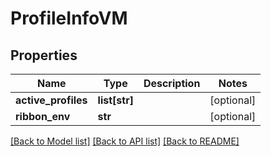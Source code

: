 # ProfileInfoVM

## Properties
Name | Type | Description | Notes
------------ | ------------- | ------------- | -------------
**active_profiles** | **list[str]** |  | [optional] 
**ribbon_env** | **str** |  | [optional] 

[[Back to Model list]](../README.md#documentation-for-models) [[Back to API list]](../README.md#documentation-for-api-endpoints) [[Back to README]](../README.md)


